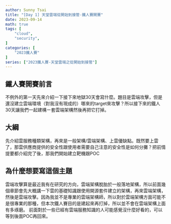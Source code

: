 ```yaml
---
author: Sunny Tsai
title: "[Day 1] 天堂雲端從開始到接管-鐵人賽開賽"
date: 2023-09-14
math: true
tags: [
    "cloud",
    "security",
]
categories: [
    "2023鐵人賽"
]
series: ["2023鐵人賽-天堂雲端之從開始到接管"]
---
```


## 鐵人賽開賽前言

不例外的第一天先來介紹一下接下來地獄30天會寫什麼。題目是雲端攻擊，但是還沒建立雲端環境（對我沒有現成的）哪來的target來攻擊？所以接下來的鐵人30天讓我們一起建構ㄧ套雲端架構然後再把它打掉。

## 大綱

先介紹雲服務種類架構，再來是一般架構/雲端架構、上雲優缺點。既然要上雲了，那雲供應商提供的安全性跟使用者需要自己注意的安全性是如何分攤？把前情提要都介紹完了後，那我們開始建立靶機跟POC

## 為什麼想要寫這個主題

雲端攻擊算是最近我有在研究的方向，雲端架構脫胎於一般落地架構，所以前面幾個章節會先大概講一下雲的基礎知識跟使用開源套件建立的架構，再來雲端架構，然後是雲端攻擊。因為我並不是專業的雲端架構師，所以對於雲端架構方面可能不是很專業的那種，但本次鐵人賽目的是建起來再打掉，所以並不會在雲端架構上面有多琢磨。
前面對於一些已經有雲端服務知識的人可能感覺沒什麼好看的，可以等到後面POC再回來。

